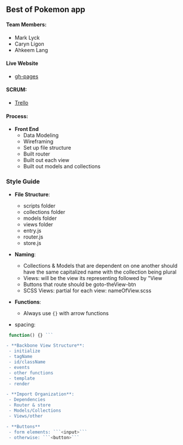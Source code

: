 ## Best of Pokemon app

#### Team Members:
 - Mark Lyck
 - Caryn Ligon
 - Ahkeem Lang

#### Live Website
- [gh-pages](https://marklyck.github.io/best-of-pokemon/)

#### SCRUM:
- [Trello](https://trello.com/b/0uo5wthK/best-of-pokemon)

#### Process:
- **Front End**
  - Data Modeling
  - Wireframing
  - Set up file structure
  - Built router
  - Built out each view
  - Built out models and collections

### Style Guide

- **File Structure**:
  - scripts folder
   - collections folder
   - models folder
   - views folder
   - entry.js
   - router.js
   - store.js
- **Naming**:
  - Collections & Models that are dependent on one another should have the same capitalized name with the collection being plural
  - Views: will be the view its representing followed by "View
  - Buttons that route should be goto-theView-btn
  - SCSS Views: partial for each view: nameOfView.scss

- **Functions**:
  - Always use ```{}``` with arrow functions
 - spacing:
```javascript
 function() {} ```

- **Backbone View Structure**:
 - initialize
 - tagName
 - id/className
 - events
 - other functions
 - template
 - render

- **Import Organization**:
 - Dependencies
 - Router & store
 - Models/Collections
 - Views/other

- **Buttons**
 - form elements: ```<input>```
 - otherwise: ```<button>```
